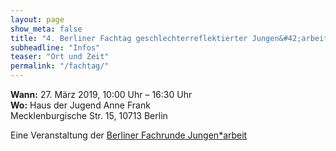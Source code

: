 ```yaml
---
layout: page
show_meta: false
title: "4. Berliner Fachtag geschlechterreflektierter Jungen&#42;arbeit"
subheadline: "Infos"
teaser: "Ort und Zeit"
permalink: "/fachtag/"
---
```

**Wann:** 27. März 2019, 10:00 Uhr – 16:30 Uhr  
**Wo:** Haus der Jugend Anne Frank  
Mecklenburgische Str. 15, 10713 Berlin  

Eine Veranstaltung der [Berliner Fachrunde Jungen\*arbeit](/berliner-fachtag2019/fachrunde)

